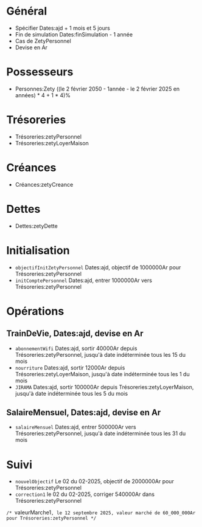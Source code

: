 # Général
* Spécifier Dates:ajd + 1 mois et 5 jours
* Fin de simulation Dates:finSimulation - 1 année 
* Cas de ZetyPersonnel 
* Devise en Ar

# Possesseurs
* Personnes:Zety ((le 2 février 2050 - 1année - le 2 février 2025 en années) * 4 + 1 * 4)%

# Trésoreries
* Trésoreries:zetyPersonnel
* Trésoreries:zetyLoyerMaison

# Créances
* Créances:zetyCreance

# Dettes
* Dettes:zetyDette

# Initialisation
* `objectifInitZetyPersonnel` Dates:ajd, objectif de 1000000Ar pour Trésoreries:zetyPersonnel
* `initComptePersonnel` Dates:ajd, entrer 1000000Ar vers Trésoreries:zetyPersonnel
 
# Opérations
## TrainDeVie, Dates:ajd, devise en Ar
* `abonnementWifi` Dates:ajd, sortir 40000Ar depuis Trésoreries:zetyPersonnel, jusqu'à date indéterminée tous les 15 du mois
* `nourriture` Dates:ajd, sortir 12000Ar depuis Trésoreries:zetyLoyerMaison, jusqu'à date indéterminée tous les 1 du mois
* `JIRAMA` Dates:ajd, sortir 100000Ar depuis Trésoreries:zetyLoyerMaison, jusqu'à date indéterminée tous les 5 du mois
 
## SalaireMensuel, Dates:ajd, devise en Ar
* `salaireMensuel` Dates:ajd, entrer 500000Ar vers Trésoreries:zetyPersonnel, jusqu'à date indéterminée tous les 31 du mois

# Suivi
* `nouvelObjectif` Le 02 du 02-2025, objectif de 2000000Ar pour Trésoreries:zetyPersonnel
* `correction1` le 02 du 02-2025, corriger 540000Ar dans Trésoreries:zetyPersonnel

`/* `valeurMarche1`, le 12 septembre 2025, valeur marché de 60_000_000Ar pour Trésoreries:zetyPersonnel */`
